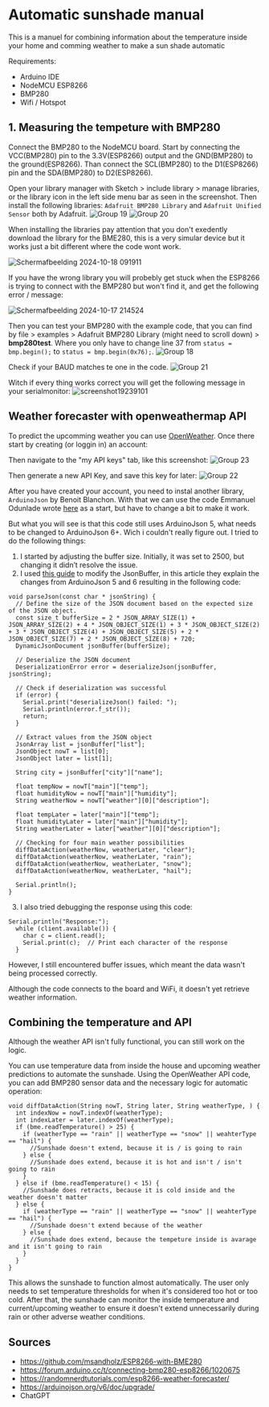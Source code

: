 # Automatic sunshade manual 
This is a manuel for combining information about the temperature inside your home and comming weather to make a sun shade automatic

Requirements: 
- Arduino IDE
- NodeMCU ESP8266
- BMP280
- Wifi / Hotspot 

## 1. Measuring the tempeture with BMP280
Connect the BMP280 to the NodeMCU board. Start by connecting the VCC(BMP280) pin to the 3.3V(ESP8266) output and the GND(BMP280) to the ground(ESP8266). 
Than connect the SCL(BMP280) to the D1(ESP8266) pin and the SDA(BMP280) to D2(ESP8266). 

Open your library manager with Sketch > include library > manage libraries, or the library icon in the left side menu bar as seen in the screenshot. Then install the following libraries: `Adafruit BMP280 Library` and `Adafruit Unified Sensor` both by Adafruit. 
![Group 19](https://github.com/user-attachments/assets/24df21c7-1c9f-4dfc-9f8f-3b57b513164d)
![Group 20](https://github.com/user-attachments/assets/437e4520-281c-4ace-b215-981c2b7f3216)

When installing the libraries pay attention that you don't exedently download the library for the BME280, this is a very simular device but it works just a bit different where the code wont work. 

![Schermafbeelding 2024-10-18 091911](https://github.com/user-attachments/assets/713a8f97-328a-40b2-a1c0-2837c12eccca)

If you have the wrong library you will probebly get stuck when the ESP8266
is trying to connect with the BMP280 but won't find it, and get the following error / message: 

![Schermafbeelding 2024-10-17 214524](https://github.com/user-attachments/assets/06d4eb79-5631-4476-ae34-a467e8bb8985)

Then you can test your BMP280 with the example code, that you can find by file > examples > Adafruit BMP280 Library (might need to scroll down) > **bmp280test**. Where you only have to change line 37 from `status = bmp.begin();` to `status = bmp.begin(0x76);`. 
![Group 18](https://github.com/user-attachments/assets/0218cd4a-c74f-4a3b-b37d-0ce3ce2f48c6)

Check if your BAUD matches te one in the code. 
![Group 21](https://github.com/user-attachments/assets/302cb65a-3493-444d-85c6-c60b97e4521e)

Witch if every thing works correct you will get the following message in your serialmonitor:
![screenshot19239101](https://github.com/user-attachments/assets/f946d4df-d4d1-43c8-a856-0c8692acd287)

## Weather forecaster with openweathermap API 
To predict the upcomming weather you can use [OpenWeather](https://openweather.co.uk/). Once there start by creating (or loggin in) an account: 

Then navigate to the "my API keys" tab, like this screenshot: 
![Group 23](https://github.com/user-attachments/assets/03ec4838-ad4e-465e-a3b8-dd01b509046a)

Then generate a new API Key, and save this key for later: 
![Group 22](https://github.com/user-attachments/assets/890b2bb1-924e-4366-9fa3-a4340ea446b3)

After you have created your account, you need to instal another library, `ArduinoJson` by Benoit Blanchon. With that we can use the code Emmanuel Odunlade wrote [here](https://randomnerdtutorials.com/esp8266-weather-forecaster/) as a start, but have to change a bit to make it work. 


But what you will see is that this code still uses ArduinoJson 5, what needs to be changed to ArduinoJson 6+. Wich i couldn't really figure out. I tried to do the following things: 
1. I started by adjusting the buffer size. Initially, it was set to 2500, but changing it didn’t resolve the issue.
2. I used [this guide](https://arduinojson.org/v6/doc/upgrade/) to modify the JsonBuffer, in this article they explain the changes from ArduinoJson 5 and 6 resulting in the following code:
```
void parseJson(const char * jsonString) {
  // Define the size of the JSON document based on the expected size of the JSON object.
  const size_t bufferSize = 2 * JSON_ARRAY_SIZE(1) + JSON_ARRAY_SIZE(2) + 4 * JSON_OBJECT_SIZE(1) + 3 * JSON_OBJECT_SIZE(2) + 3 * JSON_OBJECT_SIZE(4) + JSON_OBJECT_SIZE(5) + 2 * JSON_OBJECT_SIZE(7) + 2 * JSON_OBJECT_SIZE(8) + 720;
  DynamicJsonDocument jsonBuffer(bufferSize);

  // Deserialize the JSON document
  DeserializationError error = deserializeJson(jsonBuffer, jsonString);

  // Check if deserialization was successful
  if (error) {
    Serial.print("deserializeJson() failed: ");
    Serial.println(error.f_str());
    return;
  }

  // Extract values from the JSON object
  JsonArray list = jsonBuffer["list"];
  JsonObject nowT = list[0];
  JsonObject later = list[1];

  String city = jsonBuffer["city"]["name"];
  
  float tempNow = nowT["main"]["temp"];
  float humidityNow = nowT["main"]["humidity"];
  String weatherNow = nowT["weather"][0]["description"];

  float tempLater = later["main"]["temp"];
  float humidityLater = later["main"]["humidity"];
  String weatherLater = later["weather"][0]["description"];

  // Checking for four main weather possibilities
  diffDataAction(weatherNow, weatherLater, "clear");
  diffDataAction(weatherNow, weatherLater, "rain");
  diffDataAction(weatherNow, weatherLater, "snow");
  diffDataAction(weatherNow, weatherLater, "hail");

  Serial.println();
}
```

3. I also tried debugging the response using this code:
``` 
Serial.println("Response:");
  while (client.available()) {
    char c = client.read();
    Serial.print(c);  // Print each character of the response
  }
```

However, I still encountered buffer issues, which meant the data wasn't being processed correctly.

Although the code connects to the board and WiFi, it doesn't yet retrieve weather information.

## Combining the temperature and API
Although the weather API isn't fully functional, you can still work on the logic. 

You can use temperature data from inside the house and upcoming weather predictions to automate the sunshade. Using the OpenWeather API code, you can add BMP280 sensor data and the necessary logic for automatic operation:
```
void diffDataAction(String nowT, String later, String weatherType, ) {
  int indexNow = nowT.indexOf(weatherType);
  int indexLater = later.indexOf(weatherType);
  if (bme.readTemperature() > 25) {
    if (weatherType == "rain" || weatherType == "snow" || weahterType == "hail") {
      //Sunshade doesn't extend, because it is / is going to rain
    } else {
      //Sunshade does extend, because it is hot and isn't / isn't going to rain
    }
  } else if (bme.readTemperature() < 15) {
    //Sunshade does retracts, because it is cold inside and the weather doesn't matter
  } else {
    if (weatherType == "rain" || weatherType == "snow" || weahterType == "hail") {
      //Sunshade doesn't extend because of the weather
    } else {
      //Sunshade does extend, because the tempeture inside is avarage and it isn't going to rain
    }
  }
}
```

This allows the sunshade to function almost automatically. The user only needs to set temperature thresholds for when it's considered too hot or too cold. After that, the sunshade can monitor the inside temperature and current/upcoming weather to ensure it doesn't extend unnecessarily during rain or other adverse weather conditions.

## Sources
- https://github.com/msandholz/ESP8266-with-BME280
- https://forum.arduino.cc/t/connecting-bmp280-esp8266/1020675
- https://randomnerdtutorials.com/esp8266-weather-forecaster/
- https://arduinojson.org/v6/doc/upgrade/
- ChatGPT
